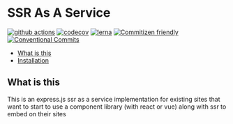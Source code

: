 # SSR As A Service

[![github actions](https://github.com/serveside/serveside/workflows/CI/badge.svg)](https://github.com/serveside/serveside/actions)
[![codecov](https://codecov.io/gh/serveside/serveside/branch/main/graph/badge.svg)](https://codecov.io/gh/serveside/serveside)
[![lerna](https://img.shields.io/badge/maintained%20with-lerna-cc00ff.svg)](https://lerna.js.org/)
[![Commitizen friendly](https://img.shields.io/badge/commitizen-friendly-brightgreen.svg)](http://commitizen.github.io/cz-cli/)
[![Conventional Commits](https://img.shields.io/badge/Conventional%20Commits-1.0.0-yellow.svg)](https://conventionalcommits.org)

<!-- START doctoc generated TOC please keep comment here to allow auto update -->
<!-- DON'T EDIT THIS SECTION, INSTEAD RE-RUN doctoc TO UPDATE -->


- [What is this](#what-is-this)
- [Installation](#installation)

<!-- END doctoc generated TOC please keep comment here to allow auto update -->

## What is this

This is an express.js ssr as a service implementation for existing sites that want to start to use a component
 library (with react or vue) along with ssr to embed on their sites
